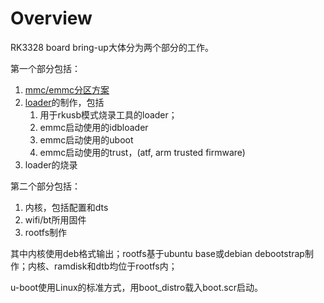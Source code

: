 # Overview

RK3328 board bring-up大体分为两个部分的工作。

第一个部分包括：

1. [mmc/emmc分区方案](partition.md)
2. [loader](loader.md)的制作，包括
   1. 用于rkusb模式烧录工具的loader；
   2. emmc启动使用的idbloader
   3. emmc启动使用的uboot
   4. emmc启动使用的trust，(atf, arm trusted firmware)
3. loader的烧录

第二个部分包括：

1. 内核，包括配置和dts
2. wifi/bt所用固件
3. rootfs制作

其中内核使用deb格式输出；rootfs基于ubuntu base或debian debootstrap制作；内核、ramdisk和dtb均位于rootfs内；

u-boot使用Linux的标准方式，用boot_distro载入boot.scr启动。

